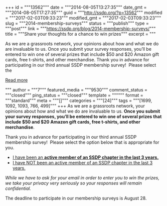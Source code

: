 +++
id = """13562"""
date = """2014-08-05T13:27:35"""
date_gmt = """2014-08-05T17:27:35"""
guid = """http://ssdp.org/?p=13562"""
modified = """2017-02-03T09:33:23"""
modified_gmt = """2017-02-03T09:33:23"""
slug = """2014-membership-surveys"""
status = """publish"""
type = """post"""
link = """https://ssdp.org/blog/2014-membership-surveys/"""
title = """Share your thoughts for a chance to win prizes"""
excerpt = """<p>As we are a grassroots network, your opinions about how and what we do are invaluable to us. Once you submit your survey responses, you&#8217;ll be entered to win one of several prizes that include $50 and $20 Amazon gift cards, free t-shirts, and other merchandise. Thank you in advance for participating in our third annual SSDP membership survey!  Please select the</p>
<div class="h10"></div>
<p><a class="more-link2 flat" href="https://ssdp.org/blog/2014-membership-surveys/">Read more</a></p>
"""
author = """7"""
featured_media = """9530"""
comment_status = """closed"""
ping_status = """closed"""
template = """"""
format = """standard"""
meta = """[]"""
categories = """[24]"""
tags = """[1699, 1092, 1093, 766, 499]"""
+++
As we are a grassroots network, your opinions about how and what we do are invaluable to us. <strong>Once you submit your survey responses, you&#8217;ll be entered to win one of several prizes that include $50 and $20 Amazon gift cards, free t-shirts, and other merchandise</strong>.

Thank you in advance for participating in our third annual SSDP membership survey!  Please select the option below that is appropriate for you.
<ul>
	<li><a href="http://ssdp.org/surveys/active-members/">I have been an <strong>active member of an SSDP chapter in the last 3 years.</strong></a></li>
	<li><a href="http://ssdp.org/surveys/general/">I have NOT been an active member of an SSDP chapter in the last 3 years.</a></li>
</ul>
<em>While we have to ask for your email in order to enter you to win the prizes, we take your privacy very seriously so your responses will remain confidential.</em>

The deadline to participate in our membership surveys is August 28.
